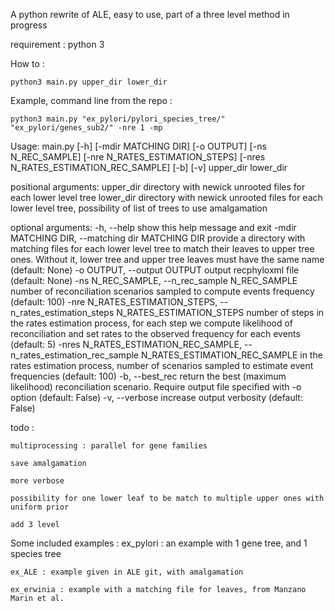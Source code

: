 A python rewrite of ALE, easy to use, part of a three level method in progress

requirement : python 3

How to : 

	python3 main.py upper_dir lower_dir
	
Example, command line from the repo :

	python3 main.py "ex_pylori/pylori_species_tree/" "ex_pylori/genes_sub2/" -nre 1 -mp

Usage: main.py [-h] [-mdir MATCHING DIR] [-o OUTPUT] [-ns N_REC_SAMPLE]
               [-nre N_RATES_ESTIMATION_STEPS]
               [-nres N_RATES_ESTIMATION_REC_SAMPLE] [-b] [-v]
               upper_dir lower_dir

positional arguments:
  upper_dir             directory with newick unrooted files for each lower
                        level tree
  lower_dir             directory with newick unrooted files for each lower
                        level tree, possibility of list of trees to use
                        amalgamation

optional arguments:
  -h, --help            show this help message and exit
  -mdir MATCHING DIR, --matching dir MATCHING DIR
                        provide a directory with matching files for each lower
                        level tree to match their leaves to upper tree ones.
                        Without it, lower tree and upper tree leaves must have
                        the same name (default: None)
  -o OUTPUT, --output OUTPUT
                        output recphyloxml file (default: None)
  -ns N_REC_SAMPLE, --n_rec_sample N_REC_SAMPLE
                        number of reconciliation scenarios sampled to compute
                        events frequency (default: 100)
  -nre N_RATES_ESTIMATION_STEPS, --n_rates_estimation_steps N_RATES_ESTIMATION_STEPS
                        number of steps in the rates estimation process, for
                        each step we compute likelihood of reconciliation and
                        set rates to the observed frequency for each events
                        (default: 5)
  -nres N_RATES_ESTIMATION_REC_SAMPLE, --n_rates_estimation_rec_sample N_RATES_ESTIMATION_REC_SAMPLE
                        in the rates estimation process, number of scenarios
                        sampled to estimate event frequencies (default: 100)
  -b, --best_rec        return the best (maximum likelihood) reconciliation
                        scenario. Require output file specified with -o option
                        (default: False)
  -v, --verbose         increase output verbosity (default: False)


todo :

	multiprocessing : parallel for gene families
	
	save amalgamation
	
	more verbose
	
	possibility for one lower leaf to be match to multiple upper ones with uniform prior
	
	add 3 level


Some included examples :
	ex_pylori : an example with 1 gene tree, and 1 species tree
		
	ex_ALE : example given in ALE git, with amalgamation
	
	ex_erwinia : example with a matching file for leaves, from Manzano Marin et al.



